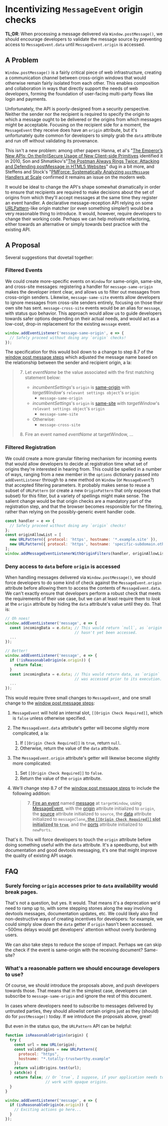# **Incentivizing `MessageEvent` origin checks**

**TL;DR**: When processing a message delivered via `Window.postMessage()`, we should encourage developers to validate the message source by preventing access to `MessageEvent.data` until `MessageEvent.origin` is accessed.

## **A Problem**

`Window.postMessage()` is a fairly critical piece of web infrastructure, creating a communication channel between cross-origin windows that would otherwise remain fairly isolated from each other. This enables composition and collaboration in ways that directly support the needs of web developers, forming the foundation of user-facing multi-party flows like login and payments.

Unfortunately, the API is poorly-designed from a security perspective. Neither the sender nor the recipient is required to specify the origin to which a message ought to be delivered or the origins from which messages might be acceptable. Focusing on the recipient side for a moment, the `MessageEvent` they receive does have an `origin` attribute, but it's unfortunately quite common for developers to simply grab the `data` attribute and run off without validating its provenance.

This isn't a new problem: among other papers Hanna, et al's "[The Emperor’s New APIs: On the(In)Secure Usage of New Client-side Primitives](https://webblaze.cs.berkeley.edu/papers/w2sp2010ena.pdf) identified it in 2010, Son and Shmatikov's"[The Postman Always Rings Twice: Attacking and Defending postMessage in HTML5 Websites](https://www.cs.utexas.edu/~shmat/shmat_ndss13postman.pdf)" dug in a bit more, and Steffens and Stock's "[PMForce: Systematically Analyzing `postMessage` Handlers at Scale](https://swag.cispa.saarland/papers/steffens2020pmforce.pdf) confirmed it remains an issue on the modern web.

It would be ideal to change the API's shape somewhat dramatically in order to ensure that recipients are required to make decisions about the set of origins from which they'll accept messages at the same time they register an event handler. A declarative message-reception API relying on some [URLPattern](https://developer.mozilla.org/en-US/docs/Web/API/URL_Pattern_API)-like origin matcher (or even something simpler\!) would be a very reasonable thing to introduce. It would, however, require developers to change their working code. Perhaps we can help motivate refactoring, either towards an alternative or simply towards best practice with the existing API.

## **A Proposal**

Several suggestions that dovetail together:

### Filtered Events

We could create more-specific events on `Window` for same-origin, same-site, and cross-site messages: registering a handler for `message-same-origin` makes the developer intent clear, and allows us to filter out messages from cross-origin senders. Likewise, `message-same-site` events allow developers to ignore messages from cross-site senders entirely, focusing on those their own site has sent. `message-cross-site` events would be an alias for `message`, with status quo behavior. This approach would allow us to guide developers towards safer options depending on their actual needs, and would act as a low-cost, drop-in replacement for the existing `message` event.

```javascript
window.addEventListener('message-same-origin', e => {
  // Safely proceed without doing any `origin` checks!
});
```

The specification for this would boil down to a change to step 8.7 of the [window post message steps](https://html.spec.whatwg.org/multipage/web-messaging.html#window-post-message-steps) which adjusted the message name based on the relationship between the sender and recipient origin, a la:

> 7. Let _eventName_ be the value associated with the first matching statement below:
>
>    * _incumbentSettings_'s `origin` is [same-origin](https://html.spec.whatwg.org/multipage/browsers.html#same-origin) with _targetWindow_'s `relevant settings object`'s `origin`:
>        * `message-same-origin`
>    *  _incumbentSettings_'s `origin` is [same-site](https://html.spec.whatwg.org/multipage/browsers.html#same-site) with _targetWindow_'s `relevant settings object`'s `origin`
>        * `message-same-site`
>    *  Otherwise:
>        * `message-cross-site`  
>
> 8. Fire an event named _eventName_ at targetWindow, ...


### Filtered Registration

We could create a more granular filtering mechanism for incoming events that would allow developers to decide at registration time what set of origins they're interested in hearing from. This could be spelled in a number of ways, ranging from a new member in the `options` dictionary passed into `addEventListener` through to a new method on `Window` (or `MessageEvent`?) that accepted filtering parameters. It probably makes sense to reuse a subset of `URLPattern` (or create a new `OriginPattern` that only exposes that subset) for this filter, but a variety of spellings might make sense. The salient change would be that origin checks are a mandatory part of the registration step, and that the browser becomes responsible for the filtering, rather than relying on the possibly-generic event handler code.

```javascript
const handler = e => {
  // Safely proceed without doing any `origin` checks!
};
const originAllowList = [
  new URLPattern({ protocol: 'https', hostname: '*.example.site' }),
  new URLPattern({ protocol: 'https', hostname: 'specific-subdomain.other.site' }),
];
window.addMessageEventListenerWithOriginFilters(handler, originAllowList);
```


### Deny access to `data` before `origin` is accessed

When handling messages delivered via `Window.postMessage()`, we should force developers to do some kind of check against the `MessageEvent.origin` attribute before allowing them to access the contents of `MessageEvent.data`. We can't exactly ensure that developers perform a robust check that meets the requirements of their use case, but we can at least require them to *look* at the `origin` attribute by hiding the `data` attribute's value until they do. That is:

```javascript
// Oh noes!
window.addEventListener('message', e => {
  const incomingData = e.data; // This would return `null`, as `origin`
                               // hasn't yet been accessed.
  ...
});

// Better!
window.addEventListener('message', e => {
  if (!isReasonableOrigin(e.origin)) {
    return false;
  }
  const incomingData = e.data; // This would return data, as `origin`
                               // was accessed prior to its execution.
  ...
});
```

This would require three small changes to `MessageEvent`, and one small change to the [window post message steps](https://html.spec.whatwg.org/multipage/web-messaging.html#window-post-message-steps):

1. `MessageEvent` will hold an internal slot, `[[Origin Check Required]]`, which is `false` unless otherwise specified.

2. The `MessageEvent.data` attribute's getter will become slightly more complicated, a la:  
   1. If `[[Origin Check Required]]` is `true`, return `null`.  
   2. Otherwise, return the value of the `data` attribute.

3. The `MessageEvent.origin` attribute's getter will likewise become slightly more complicated:  
   1. Set `[[Origin Check Required]]` to `false`.  
   2. Return the value of the `origin` attribute.

4. We'll change step 8.7 of the [window post message steps](https://html.spec.whatwg.org/multipage/web-messaging.html#window-post-message-steps) to include the following addition:  
   > 7. [Fire an event](https://dom.spec.whatwg.org/#concept-event-fire) named [message](https://html.spec.whatwg.org/multipage/indices.html#event-message) at `targetWindow`, using [MessageEvent](https://html.spec.whatwg.org/multipage/comms.html#messageevent), with the [origin](https://html.spec.whatwg.org/multipage/comms.html#dom-messageevent-origin) attribute initialized to `origin`, the [source](https://html.spec.whatwg.org/multipage/comms.html#dom-messageevent-source) attribute initialized to `source`, the [data](https://html.spec.whatwg.org/multipage/comms.html#dom-messageevent-data) attribute initialized to `messageClone`<ins>**, the `[[Origin Check Required]]` slot initialized to `true`**</ins>, and the [ports](https://html.spec.whatwg.org/multipage/comms.html#dom-messageevent-ports) attribute initialized to `newPorts`.

That's it. This will force developers to touch the `origin` attribute before doing something useful with the `data` attribute. It's a speedbump, but with documentation and good devtools messaging, it's one that might improve the quality of existing API usage.

## **FAQ**

### **Surely forcing `origin` accesses prior to `data` availability would break pages.**

That's not a question, but yes. It would. That means it's a deprecation we'd need to ramp up to, with some stepping stones along the way involving devtools messages, documentation updates, etc. We could likely also find non-destructive ways of creating incentives for developers: for example, we could simply slow down the `data` getter if `origin` hasn't been accessed. \~500ms delays would get developers' attention without overly burdening users.

We can also take steps to reduce the scope of impact. Perhaps we can skip the check if the event is same-origin with the receiving document? Same-site?

### **What's a reasonable pattern we should encourage developers to use?**

Of course, we should introduce the proposals above, and push developers towards those. That means that in the simplest case, developers can subscribe to `message-same-origin` and ignore the rest of this document.

In cases where developers need to subscribe to messages delivered by untrusted parties, they should allowlist certain origins just as they (should) do for `postMessage()` today. If we introduce the proposals above, great!

But even in the status quo, the `URLPattern` API can be helpful:

```javascript
function isReasonableOrigin(origin) {
  try {
    const url = new URL(origin);
    const validOrigins = new URLPattern({
      protocol: "https",
      hostname: "*.totally-trustworthy.example"
    });
    return validOrigins.test(url);
  } catch(e) {
    return false; // Or `true`, I suppose, if your application needs to
                  // work with opaque origins.
  }
}

window.addEventListener('message', e => {
  if (isReasonableOrigin(e.origin)) {
    // Exciting actions go here...
  }
});
```

